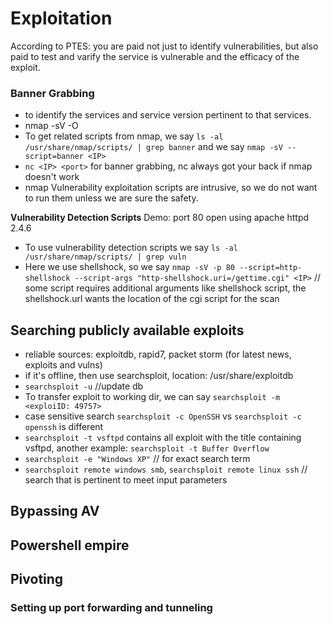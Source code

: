 # Exploitation 

According to PTES: you are paid not just to identify vulnerabilities, but also paid to test and varify the service is vulnerable and the efficacy of the exploit.

### Banner Grabbing
- to identify the services and service version pertinent to that services.
- nmap -sV -O <TargetIP>
- To get related scripts from nmap, we say `ls -al /usr/share/nmap/scripts/ | grep banner` and we say `nmap -sV --script=banner <IP> `
- `nc <IP> <port>` for banner grabbing, nc always got your back if nmap doesn't work
- nmap Vulnerability exploitation scripts are intrusive, so we do not want to run them unless we are sure the safety.

**Vulnerability Detection Scripts**
Demo: port 80 open using apache httpd 2.4.6
- To use vulnerability detection scripts we say `ls -al /usr/share/nmap/scripts/ | grep vuln`
- Here we use shellshock, so we say `nmap -sV -p 80 --script=http-shellshock --script-args "http-shellshock.uri=/gettime.cgi" <IP>` // some script requires additional arguments like shellshock script, the shellshock.url wants the location of the cgi script for the scan

## Searching publicly available exploits
- reliable sources: exploitdb, rapid7, packet storm (for latest news, exploits and vulns)
- if it's offline, then use searchsploit, location: /usr/share/exploitdb
- `searchsploit -u` //update db
- To transfer exploit to working dir, we can say `searchsploit -m <exploiID: 49757>`
- case sensitive search `searchsploit -c OpenSSH` vs `searchsploit -c openssh` is different
- `searchsploit -t vsftpd` contains all exploit with the title containing vsftpd, another example: `searchsploit -t Buffer Overflow`
- `searchsploit -e "Windows XP"` // for exact search term
- `searchsploit remote windows smb`, `searchsploit remote linux ssh` // search that is pertinent to meet input parameters

## Bypassing AV


## Powershell empire


## Pivoting

### Setting up port forwarding and tunneling
